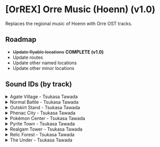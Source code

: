# [OrREX] Orre Music (Hoenn) (v1.0)
Replaces the regional music of Hoenn with Orre OST tracks.

## Roadmap

- ~~Update flyable locations~~ **COMPLETE (v1.0)**
- Update routes
- Update other named locations
- Update other minor locations

## Sound IDs (by track)

<details>
	<summary>Agate Village - Tsukasa Tawada</summary>

| **Sound ID** | **Location(s)** | **Game Audio** |
| --- | --- | --- |
| `0/362` | Petalburg City | *Pokémon XD: Gale of Darkness* |
| `0/363` | Lavaridge Town, Oldale Town | *Pokémon XD: Gale of Darkness* |
| `0/382` | Fortree City | *Pokémon XD: Gale of Darkness* |

</details>

<details>
	<summary>Normal Battle - Tsukasa Tawada</summary>

| **Sound ID** | **Location(s)** | **Game Audio** |
| --- | --- | --- |
| `1/476` | Trainer Battle | *Pokémon Colosseum* |
</details>

<details>
	<summary>Outskirt Stand - Tsukasa Tawada</summary>

| **Sound ID** | **Location(s)** | **Game Audio** |
| --- | --- | --- |
| `0/427` | Dewford Town | *Pokémon XD: Gale of Darkness* |
| `0/437` | Fallarbor Town | *Pokémon XD: Gale of Darkness* |

</details>

<details>
	<summary>Phenac City - Tsukasa Tawada</summary>

| **Sound ID** | **Location(s)** | **Game Audio** |
| --- | --- | --- |
| `0/408` | Lilycove City, Pacifilog Town | *Pokémon XD: Gale of Darkness* |
| `0/445` | Sootopolis City | *Pokémon XD: Gale of Darkness* |

</details>

<details>
	<summary>Pokémon Center - Tsukasa Tawada</summary>

| **Sound ID** | **Location(s)** | **Game Audio** |
| --- | --- | --- |
| `1/400` | Pokémon Center | *Pokémon Colosseum* |

</details>

<details>
	<summary>Pyrite Town - Tsukasa Tawada</summary>

| **Sound ID** | **Location(s)** | **Game Audio** |
| --- | --- | --- |
| `0/399` | Rustboro City, Mauville City, Mossdeep City | *Pokémon XD: Gale of Darkness* |
| `0/433` | Slateport City | *Pokémon XD: Gale of Darkness* |

</details>

<details>
	<summary>Realgam Tower - Tsukasa Tawada</summary>

| **Sound ID** | **Location(s)** | **Game Audio** |
| --- | --- | --- |
| `0/422` | Ever Grande City | *Pokémon XD: Gale of Darkness* |
| `0/457` | Battle Frontier | *Pokémon XD: Gale of Darkness* |

</details>

<details>
	<summary>Relic Forest - Tsukasa Tawada</summary>

| **Sound ID** | **Location(s)** | **Game Audio** |
| --- | --- | --- |
| `0/398` | Verdanturf Town | *Pokémon XD: Gale of Darkness* |
| `0/405` | Littleroot Town | *Pokémon XD: Gale of Darkness* |

</details>

<details>
	<summary>The Under - Tsukasa Tawada</summary>

| **Sound ID** | **Location(s)** | **Game Audio** |
| --- | --- | --- |

</details>
